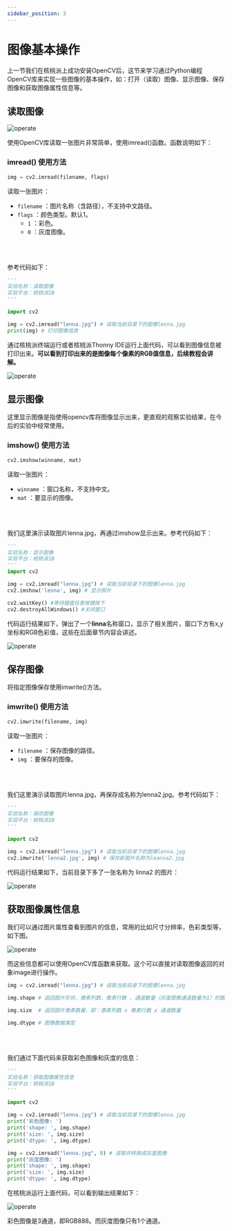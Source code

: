 ```yaml
---
sidebar_position: 3
---
```


# 图像基本操作

上一节我们在核桃派上成功安装OpenCV后，这节来学习通过Python编程OpenCV库来实现一些图像的基本操作，如：打开（读取）图像、显示图像、保存图像和获取图像属性信息等。

## 读取图像

![operate](./img/operate/operate1.png) 

使用OpenCV库读取一张图片非常简单，使用imread()函数。函数说明如下：

### imread() 使用方法

```python
img = cv2.imread(filename, flags)
```
读取一张图片：
- `filename` ：图片名称（含路径），不支持中文路径。
- `flags` ：颜色类型。默认1。
    - `1` ：彩色。
    - `0` ：灰度图像。

<br></br>

参考代码如下：

```python
'''
实验名称：读取图像
实验平台：核桃派1B
'''

import cv2

img = cv2.imread("lenna.jpg") # 读取当前目录下的图像lenna.jpg
print(img) # 打印图像信息

```

通过核桃派终端运行或者核桃派Thonny IDE运行上面代码，可以看到图像信息被打印出来。**可以看到打印出来的是图像每个像素的RGB值信息，后续教程会讲解。**

![operate](./img/operate/operate2.png) 

## 显示图像

这里显示图像是指使用opencv库将图像显示出来，更直观的观察实验结果，在今后的实验中经常使用。

### imshow() 使用方法

```python
cv2.imshow(winname, mat)
```
读取一张图片：
- `winname` ：窗口名称，不支持中文。
- `mat` ：要显示的图像。

<br></br>

我们这里演示读取图片lenna.jpg，再通过imshow显示出来。参考代码如下：

```python
'''
实验名称：显示图像
实验平台：核桃派1B
'''
import cv2

img = cv2.imread("lenna.jpg") # 读取当前目录下的图像lenna.jpg
cv2.imshow('lenna', img) # 显示照片

cv2.waitKey() #等待键盘任意按键按下
cv2.destroyAllWindows() #关闭窗口

```

代码运行结果如下，弹出了一个**linna**名称窗口，显示了相关图片，窗口下方有x,y坐标和RGB色彩值，这些在后面章节内容会讲述。

![operate](./img/operate/operate3.png) 

## 保存图像

将指定图像保存使用imwrite()方法。

### imwrite() 使用方法

```python
cv2.imwrite(filename, img)
```
读取一张图片：
- `filename` ：保存图像的路径。
- `img` ：要保存的图像。

<br></br>

我们这里演示读取图片lenna.jpg，再保存成名称为lenna2.jpg。参考代码如下：

```python
'''
实验名称：保存图像
实验平台：核桃派1B
'''

import cv2

img = cv2.imread("lenna.jpg") # 读取当前目录下的图像lenna.jpg
cv2.imwrite('lenna2.jpg', img) # 保存新图片名称为leanna2.jpg

```

代码运行结果如下，当前目录下多了一张名称为 linna2 的图片：

![operate](./img/operate/operate4.png) 

## 获取图像属性信息

我们可以通过图片属性查看到图片的信息，常用的比如尺寸分辨率，色彩类型等，如下图。

![operate](./img/operate/operate5.png) 

而这些信息都可以使用OpenCV库函数来获取。这个可以直接对读取图像返回的对象image进行操作。

```python
img = cv2.imread("lenna.jpg") # 读取当前目录下的图像lenna.jpg

img.shape # 返回图片形状，像素列数，像素行数 ，通道数量（灰度图像通道数量为1）的数组。

img.size  # 返回图片像素数量，即：像素列数 x 像素行数 x 通道数量

img.dtype # 图像数据类型
```

<br></br>

我们通过下面代码来获取彩色图像和灰度的信息：

```python
'''
实验名称：获取图像属性信息
实验平台：核桃派1B
'''

import cv2

img = cv2.imread("lenna.jpg") # 读取当前目录下的图像lenna.jpg
print('彩色图像: ')
print('shape: ', img.shape)
print('size: ', img.size)
print('dtype: ', img.dtype)

img = cv2.imread("lenna.jpg", 0) # 读取并转换成灰度图像
print('灰度图像: ')
print('shape: ', img.shape)
print('size: ', img.size)
print('dtype: ', img.dtype)

```

在核桃派运行上面代码，可以看到输出结果如下：

![operate](./img/operate/operate6.png) 

彩色图像是3通道，即RGB888。而灰度图像只有1个通道。